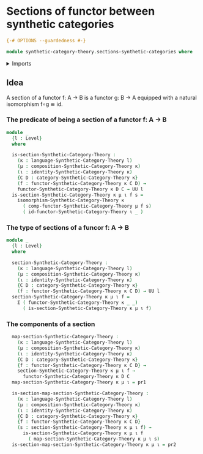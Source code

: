 # Sections of functor between synthetic categories

```agda
{-# OPTIONS --guardedness #-}

module synthetic-category-theory.sections-synthetic-categories where
```

<details><summary>Imports</summary>

```agda
open import foundation.cartesian-product-types
open import foundation.dependent-pair-types
open import foundation.universe-levels

open import structured-types.globular-types

open import synthetic-category-theory.synthetic-categories
```

</details>

## Idea

A section of a functor f: A → B is a functor g: B → A equipped
with a natural isomorphism f∘g ≅ id.

### The predicate of being a section of a functor f: A → B

```agda
module _
  {l : Level}
  where

  is-section-Synthetic-Category-Theory :
    (κ : language-Synthetic-Category-Theory l)
    (μ : composition-Synthetic-Category-Theory κ)
    (ι : identity-Synthetic-Category-Theory κ)
    {C D : category-Synthetic-Category-Theory κ}
    (f : functor-Synthetic-Category-Theory κ C D) →
    functor-Synthetic-Category-Theory κ D C → UU l
  is-section-Synthetic-Category-Theory κ μ ι f s =
    isomorphism-Synthetic-Category-Theory κ
      ( comp-functor-Synthetic-Category-Theory μ f s)
      ( id-functor-Synthetic-Category-Theory ι _ )
```

### The type of sections of a funcor f: A → B

```agda
module _
  {l : Level}
  where

  section-Synthetic-Category-Theory :
    (κ : language-Synthetic-Category-Theory l)
    (μ : composition-Synthetic-Category-Theory κ)
    (ι : identity-Synthetic-Category-Theory κ)
    {C D : category-Synthetic-Category-Theory κ}
    (f : functor-Synthetic-Category-Theory κ C D) → UU l
  section-Synthetic-Category-Theory κ μ ι f =
    Σ ( functor-Synthetic-Category-Theory κ _ _)
      ( is-section-Synthetic-Category-Theory κ μ ι f)
```

### The components of a section

```agda
  map-section-Synthetic-Category-Theory :
    (κ : language-Synthetic-Category-Theory l)
    (μ : composition-Synthetic-Category-Theory κ)
    (ι : identity-Synthetic-Category-Theory κ)
    {C D : category-Synthetic-Category-Theory κ}
    {f : functor-Synthetic-Category-Theory κ C D} →
    section-Synthetic-Category-Theory κ μ ι f →
      functor-Synthetic-Category-Theory κ D C
  map-section-Synthetic-Category-Theory κ μ ι = pr1

  is-section-map-section-Synthetic-Category-Theory :
    (κ : language-Synthetic-Category-Theory l)
    (μ : composition-Synthetic-Category-Theory κ)
    (ι : identity-Synthetic-Category-Theory κ)
    {C D : category-Synthetic-Category-Theory κ}
    {f : functor-Synthetic-Category-Theory κ C D}
    (s : section-Synthetic-Category-Theory κ μ ι f) →
      is-section-Synthetic-Category-Theory κ μ ι f
        ( map-section-Synthetic-Category-Theory κ μ ι s)
  is-section-map-section-Synthetic-Category-Theory κ μ ι = pr2
```
